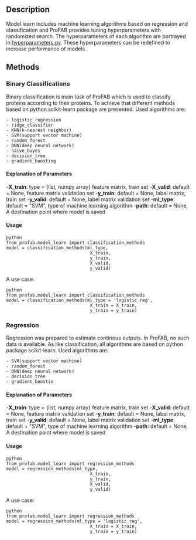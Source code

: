 ## Description

Model learn includes machine learning algprithms based on regression and classification and ProFAB provides tuning hyperparameters with randomized search. The hyperparameters of each algorithm are portrayed in [hyperparameters.py](../hyperparameters.py). These hyperparameters can be redefined to increase performance of models.

## Methods

### Binary Classifications

Binary classification is main task of ProFAB which is used to classify proteins according to their proteins. To achieve that different methods based on python scikit-learn package are presented. Used algorithms are:

    - logistic_regression
    - ridge_classifier
    - KNN(k-nearest neighbor)
    - SVM(support vector machine)
    - random_forest
    - DNN(deep neural network)
    - naive_bayes
    - decision_tree
    - gradient_boosting

#### Explanation of Parameters

-**X_train**: type = {list, numpy array} feature matrix, train set
-**X_valid**: default = None, feature matrix validation set
-**y_train**: default = None, label matrix, train set
-**y_valid**: default = None, label matrix validation set
-**ml_type**: default = "SVM", type of machine learning algorithm
-**path**: default = None, A destination point where model is saved

#### Usage

```
python
from profab.model_learn import classification_methods
model = classification_methods(ml_type,
                                X_train,
                                y_train,
                                X_valid,
                                y_valid)
```

A use case:
```
python
from profab.model_learn import classification_methods
model = classification_methods(ml_type = 'logistic_reg',
                                X_train = X_train,
                                y_train = y_train)
```

### Regression

Regression was prepared to estimate continous outputs. In ProFAB, no such data is available. As like classification, all algorithms are based on python package scikit-learn. Used algorithms are:

    - SVR(support vector machine)
    - random_forest
    - DNN(deep neural network)
    - decision_tree
    - gradient_boostin

#### Explanation of Parameters

-**X_train**: type = {list, numpy array} feature matrix, train set
-**X_valid**: default = None, feature matrix validation set
-**y_train**: default = None, label matrix, train set
-**y_valid**: default = None, label matrix validation set
-**ml_type**: default = "SVM", type of machine learning algorithm
-**path**: default = None, A destination point where model is saved

#### Usage

```
python
from profab.model_learn import regression_methods
model = regression_methods(ml_type,
                                X_train,
                                y_train,
                                X_valid,
                                y_valid)
```

A use case:
```
python
from profab.model_learn import regression_methods
model = regression_methods(ml_type = 'logistic_reg',
                                X_train = X_train,
                                y_train = y_train)
```

